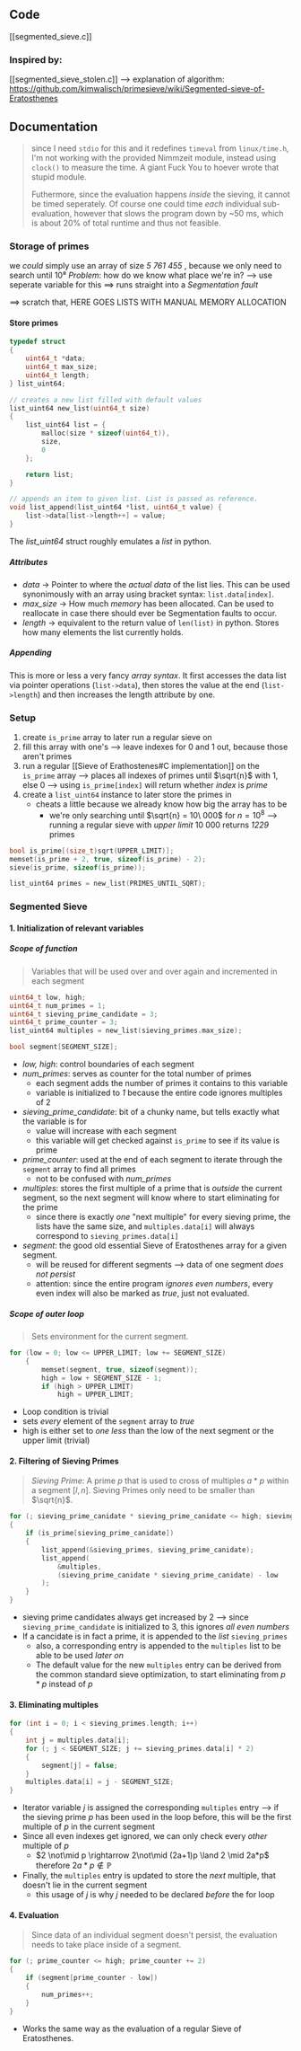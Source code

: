 
## Code
[[segmented_sieve.c]]

### Inspired by:
[[segmented_sieve_stolen.c]]
--> explanation of algorithm: https://github.com/kimwalisch/primesieve/wiki/Segmented-sieve-of-Eratosthenes


## Documentation
> since I need `stdio` for this and it redefines `timeval` from `linux/time.h`, I'm not working with the provided Nimmzeit module, instead using `clock()` to measure the time. A giant Fuck You to hoever wrote that stupid module.
> 
> Futhermore, since the evaluation happens _inside_ the sieving, it cannot be timed seperately. Of course one could time _each_ individual sub-evaluation, however that slows the program down by ~50 ms, which is about 20% of total runtime and thus not feasible.
### Storage of primes 
we _could_ simply use an array of size _5 761 455_ , because we only need to search until 10⁸
	 _Problem_: how do we know what place we're in?
		--> use seperate variable for this
	==> runs straight into a _Segmentation fault_

==> scratch that, HERE GOES LISTS WITH MANUAL MEMORY ALLOCATION

#### Store primes
```c
typedef struct
{
    uint64_t *data;
    uint64_t max_size;
    uint64_t length;
} list_uint64;

// creates a new list filled with default values
list_uint64 new_list(uint64_t size)
{
    list_uint64 list = {
        malloc(size * sizeof(uint64_t)),
        size,
        0 
    };

    return list;
}

// appends an item to given list. List is passed as reference.
void list_append(list_uint64 *list, uint64_t value) {
    list->data[list->length++] = value;
}
```

The _list_uint64_ struct roughly emulates a _list_ in python.
##### Attributes
-  _data_ -> Pointer to where the _actual data_ of the list lies. This can be used synonimously with an array using bracket syntax: `list.data[index]`.
- _max_size_ -> How much _memory_ has been allocated. Can be used to reallocate in case there should ever be Segmentation faults to occur.
- _length_ -> equivalent to the return value of `len(list)` in python. Stores how many elements the list currently holds.
##### Appending
This is more or less a very fancy _array syntax_. It first accesses the data list via pointer operations (`list->data`), then stores the value at the end (`list->length`) and then increases the length attribute by one.


### Setup
1) create `is_prime` array to later run a regular sieve on
2) fill this array with one's --> leave indexes for 0 and 1 out, because those aren't primes
3) run a regular [[Sieve of Erathostenes#C implementation]] on the `is_prime` array
	--> places all indexes of primes until $\sqrt{n}$ with 1, else 0
	--> using `is_prime[index]` will return whether *index* is _prime_
4) create a `list_uint64` instance to later store the primes in
	- cheats a little because we already know how big the array has to be
		- we're only searching until $\sqrt{n} = 10\ 000$ for $n = 10^8$ 
			--> running a regular sieve with _upper limit_ 10 000 returns _1229_ primes 
```c
bool is_prime[(size_t)sqrt(UPPER_LIMIT)];
memset(is_prime + 2, true, sizeof(is_prime) - 2);
sieve(is_prime, sizeof(is_prime));

list_uint64 primes = new_list(PRIMES_UNTIL_SQRT);
```

### Segmented Sieve
#### 1. Initialization of relevant variables
##### Scope of function
> Variables that will be used over and over again and incremented in each segment
```c
uint64_t low, high;
uint64_t num_primes = 1; 
uint64_t sieving_prime_candidate = 3; 
uint64_t prime_counter = 3;
list_uint64 multiples = new_list(sieving_primes.max_size);

bool segment[SEGMENT_SIZE];
```
- _low, high_: control boundaries of each segment
- _num_primes_: serves as counter for the total number of primes
	- each segment adds the number of primes it contains to this variable
	- variable is initialized to _1_ because the entire code ignores multiples of 2
- _sieving_prime_candidate_: bit of a chunky name, but tells exactly what the variable is for
	- value will increase with each segment
	- this variable will get checked against `is_prime` to see if its value is prime
- _prime_counter_: used at the end of each segment to iterate through the `segment` array to find all primes
	- not to be confused with _num_primes_
- _multiples_: stores the first multiple of a prime that is _outside_ the current segment, so the next segment will know where to start eliminating for the prime
	- since there is exactly _one_ "next multiple" for every sieving prime, the lists have the same size, and `multiples.data[i]` will always correspond to `sieving_primes.data[i]`
- _segment_: the good old essential Sieve of Eratosthenes array for a given segment.
	- will be reused for different segments
		--> data of one segment _does not persist_
	- attention: since the entire program _ignores even numbers_, every even index will also be marked as _true_, just not evaluated.
##### Scope of outer loop
> Sets environment for the current segment.
```c
for (low = 0; low <= UPPER_LIMIT; low += SEGMENT_SIZE)
    {
        memset(segment, true, sizeof(segment));
        high = low + SEGMENT_SIZE - 1; 
        if (high > UPPER_LIMIT)
            high = UPPER_LIMIT;
```
- Loop condition is trivial
- sets _every_ element of the `segment` array to _true_
- high is either set to _one less_ than the low of the next segment or the upper limit (trivial)
#### 2. Filtering of Sieving Primes
> _Sieving Prime_: A prime $p$ that is used to cross of multiples $a*p$ within a segment $[l, n]$. Sieving Primes only need to be smaller than $\sqrt{n}$.

```c
for (; sieving_prime_canidate * sieving_prime_canidate <= high; sieving_prime_canidate += 2)
{
	if (is_prime[sieving_prime_canidate])
	{
		list_append(&sieving_primes, sieving_prime_canidate);  
		list_append(
			&multiples, 
			(sieving_prime_canidate * sieving_prime_canidate) - low
		); 
	}
}
```
- sieving prime candidates always get increased by 2
	--> since `sieving_prime_candidate` is initialized to 3, this ignores _all even numbers_
- If a cancidate is in fact a prime, it is appended to the _list_ `sieving_primes`
	- also, a corresponding entry is appended to the `multiples` list to be able to be used _later on_
	- The default value for the new `multiples` entry can be derived from the common standard sieve optimization, to start eliminating from $p*p$ instead of $p$
#### 3. Eliminating multiples
```c
for (int i = 0; i < sieving_primes.length; i++)
{
	int j = multiples.data[i];
	for (; j < SEGMENT_SIZE; j += sieving_primes.data[i] * 2)
	{
		segment[j] = false;
	}
	multiples.data[i] = j - SEGMENT_SIZE;
}
```
- Iterator variable $j$ is assigned the corresponding `multiples` entry
	--> if the sieving prime $p$ has been used in the loop before, this will be the first multiple of $p$ in the current segment
- Since all even indexes get ignored, we can only check every _other_ multiple of $p$
	-   $2 \not\mid p \rightarrow 2\not\mid (2a+1)p \land 2 \mid 2a*p$ therefore $2a*p \not\in \mathbb{P}$
- Finally, the `multiples` entry is updated to store the _next_ multiple, that doesn't lie in the current segment
	- this usage of $j$ is why $j$ needed to be declared _before_ the for loop

#### 4. Evaluation 
> Since data of an individual segment doesn't persist, the evaluation needs to take place inside of a segment.
```c
for (; prime_counter <= high; prime_counter += 2)
{
	if (segment[prime_counter - low])
	{
		num_primes++;
	}
}
```
- Works the same way as the evaluation of a regular Sieve of Eratosthenes.
